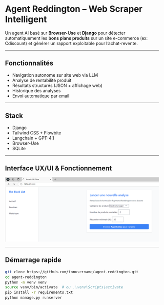 # Agent Reddington – Web Scraper Intelligent

Un agent AI basé sur **Browser-Use** et **Django** pour détecter automatiquement les **bons plans produits** sur un site e-commerce (ex: Cdiscount) et générer un rapport exploitable pour l’achat-revente.

---

## Fonctionnalités

-  Navigation autonome sur site web via LLM
-  Analyse de rentabilité produit
-  Résultats structurés (JSON + affichage web)
-  Historique des analyses
-  Envoi automatique par email

---

##  Stack

- Django
- Tailwind CSS + Flowbite
- Langchain + GPT-4.1
- Browser-Use
- SQLite

---

##  Interface UX/UI & Fonctionnement

![Interface](./Reddington/media/1.png)

---

##  Démarrage rapide

```bash
git clone https://github.com/tonusername/agent-reddington.git
cd agent-reddington
python -m venv venv
source venv/bin/activate  # ou .\venv\Scripts\activate
pip install -r requirements.txt
python manage.py runserver
